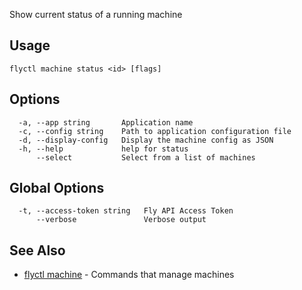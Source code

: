 Show current status of a running machine


## Usage
~~~
flyctl machine status <id> [flags]
~~~

## Options

~~~
  -a, --app string       Application name
  -c, --config string    Path to application configuration file
  -d, --display-config   Display the machine config as JSON
  -h, --help             help for status
      --select           Select from a list of machines
~~~

## Global Options

~~~
  -t, --access-token string   Fly API Access Token
      --verbose               Verbose output
~~~

## See Also

* [flyctl machine](/docs/flyctl/machine/)	 - Commands that manage machines

